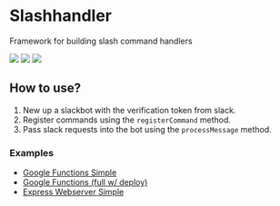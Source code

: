 # Slashhandler

Framework for building slash command handlers

![](https://img.shields.io/circleci/project/github/swellaby/slashhandler.svg)
![](https://img.shields.io/codecov/c/github/swellaby/slashhandler.svg)
![](https://img.shields.io/npm/v/@swellaby/slashhandler.svg)

## How to use?

1. New up a slackbot with the verification token from slack.
2. Register commands using the `registerCommand` method.
3. Pass slack requests into the bot using the `processMessage` method.

### Examples

* [Google Functions Simple](../examples/google-function.ts)
* [Google Functions (full w/ deploy)](https://github.com/beverts312/soundboard-slackbot)
* [Express Webserver Simple](../examples/express.ts)